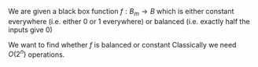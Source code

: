 We are given a black box function $f:B_{m}\to B$ which is either constant everywhere (i.e. either 0 or 1 everywhere)
or balanced (i.e. exactly half the inputs give 0)

We want to find whether $f$ is balanced or constant
Classically we need $O(2^{n})$ operations.

